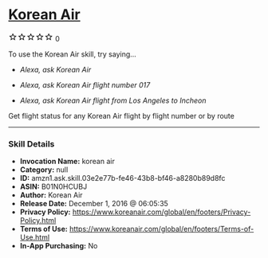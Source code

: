 # [Korean Air](http://alexa.amazon.com/#skills/amzn1.ask.skill.03e2e77b-fe46-43b8-bf46-a8280b89d8fc)
![0 stars](../../images/ic_star_border_black_18dp_1x.png)![0 stars](../../images/ic_star_border_black_18dp_1x.png)![0 stars](../../images/ic_star_border_black_18dp_1x.png)![0 stars](../../images/ic_star_border_black_18dp_1x.png)![0 stars](../../images/ic_star_border_black_18dp_1x.png) 0

To use the Korean Air skill, try saying...

* *Alexa, ask Korean Air*

* *Alexa, ask Korean Air flight number 017*

* *Alexa, ask Korean Air flight from Los Angeles to Incheon*

Get flight status for any Korean Air flight by flight number or by route

***

### Skill Details

* **Invocation Name:** korean air
* **Category:** null
* **ID:** amzn1.ask.skill.03e2e77b-fe46-43b8-bf46-a8280b89d8fc
* **ASIN:** B01N0HCUBJ
* **Author:** Korean Air
* **Release Date:** December 1, 2016 @ 06:05:35
* **Privacy Policy:** https://www.koreanair.com/global/en/footers/Privacy-Policy.html
* **Terms of Use:** https://www.koreanair.com/global/en/footers/Terms-of-Use.html
* **In-App Purchasing:** No
